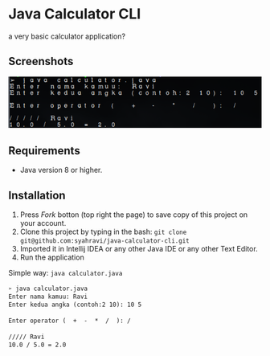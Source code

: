 # Java Calculator CLI
a very basic calculator application?

## Screenshots
![screenshots](screenshots.png)

## Requirements
- Java version 8 or higher.

## Installation
1. Press *Fork* botton (top right the page) to save copy of this project on your account.
2. Clone this project by typing in the bash:
`git clone  git@github.com:syahravi/java-calculator-cli.git`
3. Imported it in Intellij IDEA or any other Java IDE or any other Text Editor.
4. Run the application

Simple way:
`java calculator.java`


```
➢ java calculator.java
Enter nama kamuu: Ravi
Enter kedua angka (contoh:2 10): 10 5

Enter operator (  +  -  *  /  ): /

///// Ravi
10.0 / 5.0 = 2.0
```
